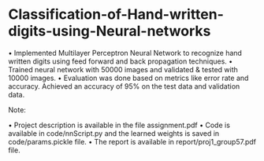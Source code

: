 # Classification-of-Hand-written-digits-using-Neural-networks

• Implemented Multilayer Perceptron Neural Network to recognize hand
written digits using feed forward and back propagation techniques.
• Trained neural network with 50000 images and validated & tested with
10000 images.
• Evaluation was done based on metrics like error rate and accuracy.
Achieved an accuracy of 95% on the test data and validation data.

Note:

• Project description is available in the file assignment.pdf
• Code is available in code/nnScript.py and the learned weights is saved in
code/params.pickle file.
• The report is available in report/proj1_group57.pdf file.
